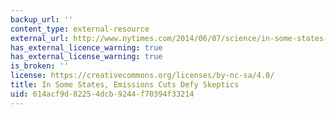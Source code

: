 ```yaml
---
backup_url: ''
content_type: external-resource
external_url: http://www.nytimes.com/2014/06/07/science/in-some-states-emissions-cuts-defy-skeptics.html?_r=0
has_external_licence_warning: true
has_external_license_warning: true
is_broken: ''
license: https://creativecommons.org/licenses/by-nc-sa/4.0/
title: In Some States, Emissions Cuts Defy Skeptics
uid: 614acf9d-8225-4dcb-9244-f70394f33214
---
```

